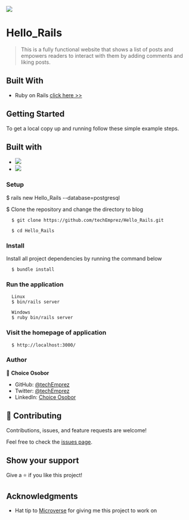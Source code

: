 <!-- @format -->

![](https://img.shields.io/badge/Microverse-blueviolet)

# Hello_Rails

> This is a fully functional website that shows a list of posts and empowers readers to interact with them by adding comments and liking posts.

## Built With

- Ruby on Rails [click here >>](https://guides.rubyonrails.org/)

## Getting Started

To get a local copy up and running follow these simple example steps.

## Built with

- ![](https://img.shields.io/badge/Github-blueviolet)
- ![](https://img.shields.io/badge/Ruby-red)

### Setup

$ rails new Hello_Rails --database=postgresql

$ Clone the repository and change the directory to blog

```
  $ git clone https://github.com/techEmprez/Hello_Rails.git

  $ cd Hello_Rails
```

### Install

Install all project dependencies by running the command below

```
  $ bundle install
```

### Run the application

```
  Linux
  $ bin/rails server
```

```
  Windows
  $ ruby bin/rails server
```

### Visit the homepage of application

```
  $ http://localhost:3000/
```

### Author

👤 **Choice Osobor**

- GitHub: [@techEmprez](https://github.com/techEmprez)
- Twitter: [@techEmprez](https://twitter.com/techEmprez)
- LinkedIn: [Choice Osobor](https://www.linkedin.com/in/choice-osobor/)

## 🤝 Contributing

Contributions, issues, and feature requests are welcome!

Feel free to check the [issues page](https://github.com/Favourezeugwa/Hello_Rails/issues).

## Show your support

Give a ⭐️ if you like this project!

## Acknowledgments

- Hat tip to [Microverse](https://bit.ly/MicroverseTN) for giving me this project to work on
